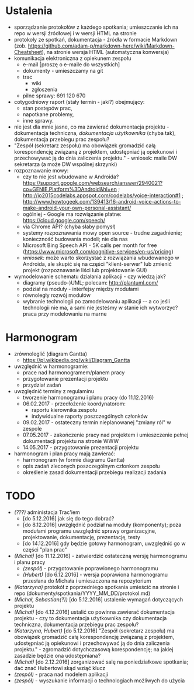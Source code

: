 # Ustalenia

- sporządzanie protokołów z każdego spotkania; umieszczanie ich na repo w wersji źródłowej i w wersji HTML na stronie
- protokoły ze spotkań, dokumentacja - źródła w formacie Markdown (zob. https://github.com/adam-p/markdown-here/wiki/Markdown-Cheatsheet), na stronie wersja HTML (automatyczna konwersja)
- komunikacja elektroniczna z opiekunem zespołu
  - e-mail [proszę o e-maile do wszystkich]
  - dokumenty - umieszczamy na git
  - trac
  	- wiki
  	- zgłoszenia
  - pilne sprawy: 691 120 670
- cotygodniowy raport (stały termin - jaki?) obejmujący:
  - stan postępów prac,
  - napotkane problemy,
  - inne sprawy.
- nie jest dla mnie jasne, co ma zawierać dokumentacja projektu - dokumentacja techniczna, *dokumentacja użytkownika* (chyba tak), dokumentacja przebiegu prac zespołu?
- "Zespół (sekretarz zespołu) ma obowiązek gromadzić całą korespondencję związaną z projektem, udostępniać ją opiekunowi i przechowywać ją do dnia zaliczenia projektu." - wniosek: maile DW sekretarza (a może DW wspólnej skrzynki)
- rozpoznawanie mowy:
  - czy to nie jest wbudowane w Androida? https://support.google.com/websearch/answer/2940021?co=GENIE.Platform%3DAndroid&hl=en ; http://io2015codelabs.appspot.com/codelabs/voice-interaction#1 ; http://www.howtogeek.com/139413/16-android-voice-actions-to-make-android-your-own-personal-assistant/
  - ogólniej - Google ma rozwiązanie płatne: https://cloud.google.com/speech/
  - via Chrome API? (chyba słaby pomysł)
  - systemy rozpoznawania mowy open source - trudne zagadnienie; konieczność budowania modeli; nie dla nas
  - Microsoft Bing Speech API - 5K calls per month for free (https://www.microsoft.com/cognitive-services/en-us/pricing)
  - *wniosek:* może warto skorzystać z rozwiązania wbudowanego w Androida, ale skupić się na części "klient-serwer" lub zmienić projekt (rozpoznawanie liści lub projektowanie GUI)
- wymodelowanie schematu działania aplikacji - czy wiedzą jak?
  - diagramy (pseudo-)UML; polecam: http://plantuml.com/
  - podział na moduły - interfejsy między modułami
  - równoległy rozwój modułów
  - wybranie technologii po zamodelowaniu aplikacji -- a co jeśli technologii nie ma, a sami nie jesteśmy w stanie ich wytworzyc? praca przy modelowaniu na marne

# Harmonogram

- zrównoleglić (diagram Gantta)
  - https://pl.wikipedia.org/wiki/Diagram_Gantta
- uwzględnić w harmonogramie:
  - prace nad harmonogramem/planem pracy
  - przygotowanie prezentacji projektu
  - przydział zadań
- uwzględnić terminy z regulaminu
  - tworzenie harmonogramu i planu pracy (do 11.12.2016)
  - 06.02.2017 - przedłożenie koordynatorom:
  	- raportu kierownika zespołu
  	- indywidualne raporty poszczególnych członków
  - 09.02.2017 - ostateczny termin nieplanowanej "zmiany ról" w zespole
  - 07.05.2017 - zakończenie pracy nad projektem i umieszczenie pełnej dokumentacji projektu na stronie WWW
  - 14.05.2017 - przygotowanie prezentacji projektu
- harmonogram i plan pracy mają zawierać:
  - harmonogram (w formie diagramu Gantta)
  - opis zadań zleconych poszczególnym członkom zespołu
  - określenie zasad dokumentacji przebiegu realizacji zadania

# TODO

- *(???)* administacja Trac'iem
  - [do 5.12.2016] jak się do tego dobrać?
  - [do 8.12.2016] uwzględnić podział na moduły (komponenty); poza modułami programu uwzględnić sprawy organizacyjne, projektowanie, dokumentację, prezentację, testy
  - [do 14.12.2016] gdy będzie gotowy harmonogram, uwzględnić go w części "plan prac"
- *(Michał)* [do 11.12.2016] - zatwierdzić ostateczną wersję harmonogramu i planu pracy
  - *(zespół)* - przygotowanie poprawionego harmonogramu
  - *(Hubert)* [do 6.12.2016] - wersja poprawiona harmonogramu przesłana do Michała i umieszczona na repozytorium
- *(Katarzyna)* protokół z poprzedniego spotkania umieścić na stronie i repo (dokumenty/spotkania/YYYY_MM_DD/protokol.md)
- *(Michał, Sebastian(?))* [do 5.12.2016] ustalenie wymagań dotyczących projektu
- *(Michał)* [do 4.12.2016] ustalić co powinna zawierać dokumentacja projektu - czy to dokumentacja użytkownika czy dokumentacja techniczna, dokumentacja przebiegu prac zespołu?
- *(Katarzyna, Hubert)* [do 5.12.2016] "Zespół (sekretarz zespołu) ma obowiązek gromadzić całą korespondencję związaną z projektem, udostępniać ją opiekunowi i przechowywać ją do dnia zaliczenia projektu." - zgromadzić dotychczasową korespondencję; na jakiej zasadzie będzie ona udostępniana?
- *(Michał)* [do 2.12.2016] zorganizować salę na poniedziałkowe spotkania; dać znać Hubertowi skąd wziąć klucz
- *(zespół)* - praca nad modelem aplikacji
- *(zespół)* - wyszukanie informacji o technologiach możliwych do użycia